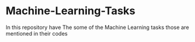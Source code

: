 # Machine-Learning-Tasks
In this repository have The some of the Machine Learning tasks those are mentioned in their codes
